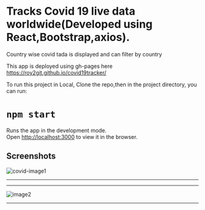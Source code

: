 # Tracks Covid 19 live data worldwide(Developed using React,Bootstrap,axios).

Country wise covid tada is displayed and can filter by country

This app is deployed using gh-pages here https://roy2git.github.io/covid19tracker/


To run this project in Local, Clone the repo,then in the project directory, you can run:

# `npm start`

Runs the app in the development mode.<br />
Open [http://localhost:3000](http://localhost:3000) to view it in the browser.

Screenshots
---
![covid-image1](https://user-images.githubusercontent.com/64326150/82867520-a56bf980-9f48-11ea-858c-1e56f9f4c03a.png)

---

---
![image2](https://user-images.githubusercontent.com/64326150/82867582-c3d1f500-9f48-11ea-8c00-f1691a408533.png)


---
